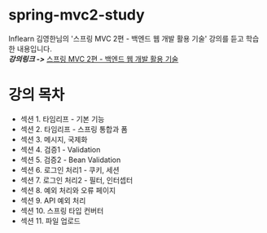 # spring-mvc2-study

Inflearn 김영한님의 '스프링 MVC 2편 - 백엔드 웹 개발 활용 기술'  강의를 듣고 학습한 내용입니다.  
***강의링크 ->*** [스프링 MVC 2편 - 백엔드 웹 개발 활용 기술](https://www.inflearn.com/course/%EC%8A%A4%ED%94%84%EB%A7%81-mvc-2)


# 강의 목차   

- 섹션 1. 타임리프 - 기본 기능
- 섹션 2. 타임리프 - 스프링 통합과 폼
- 섹션 3. 메시지, 국제화
- 섹션 4. 검증1 - Validation
- 섹션 5. 검증2 - Bean Validation
- 섹션 6. 로그인 처리1 - 쿠키, 세션
- 섹션 7. 로그인 처리2 - 필터, 인터셉터
- 섹션 8. 예외 처리와 오류 페이지
- 섹션 9. API 예외 처리
- 섹션 10. 스프링 타입 컨버터
- 섹션 11. 파일 업로드
